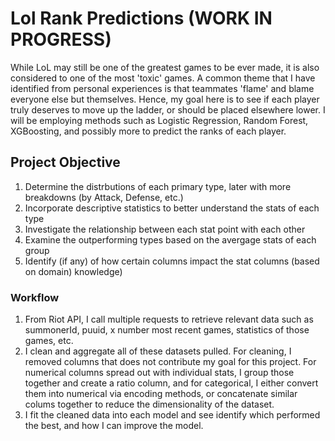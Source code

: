 # Lol Rank Predictions (WORK IN PROGRESS)

While LoL may still be one of the greatest games to be ever made, it is also considered to one of the most 'toxic' games. A common theme that I have identified from personal experiences is that teammates 'flame' and blame everyone else but themselves. Hence, my goal here is to see if each player truly deserves to move up the ladder, or should be placed elsewhere lower. I will be employing methods such as Logistic Regression, Random Forest, XGBoosting, and possibly more to predict the ranks of each player. 

## Project Objective

1. Determine the distrbutions of each primary type, later with more breakdowns (by Attack, Defense, etc.)
2. Incorporate descriptive statistics to better understand the stats of each type
3. Investigate the relationship between each stat point with each other
4. Examine the outperforming types based on the avergage stats of each group
5. Identify (if any) of how certain columns impact the stat columns (based on domain) knowledge)

### Workflow

1. From Riot API, I call multiple requests to retrieve relevant data such as summonerId, puuid, x number most recent games, statistics of those games, etc.
2. I clean and aggregate all of these datasets pulled. For cleaning, I removed columns that does not contribute my goal for this project. For numerical columns spread out with individual stats, I group those together and create a ratio column, and for categorical, I either convert them into numerical via encoding methods, or concatenate similar colums together to reduce the dimensionality of the dataset.
3. I fit the cleaned data into each model and see identify which performed the best, and how I can improve the model. 
